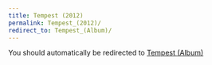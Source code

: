 ```yaml
---
title: Tempest (2012)
permalink: Tempest_(2012)/
redirect_to: Tempest_(Album)/
---
```


You should automatically be redirected to [Tempest (Album)](Tempest_(Album)/)
